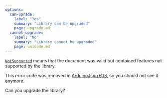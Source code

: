 ```yaml
---
options:
  can-uprade:
    label: "Yes"
    summary: "Library can be upgraded"
    page: upgrade.md
  cannot-upgrade:
    label: "No"
    summary: "Library cannot be upgraded"
    page: unicode.md
---
```


[`NotSupported`](/v6/api/misc/deserializationerror/#notsupported) means that the document was valid but contained features not supported by the library.

This error code was removed in [ArduinoJson 6.18](/news/2021/05/04/version-6-18-0/), so you should not see it anymore.

Can you upgrade the library?